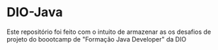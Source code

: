 # DIO-Java

Este repositório foi feito com o intuito de armazenar as os desafios de projeto do boootcamp de "Formação Java Developer" da DIO

